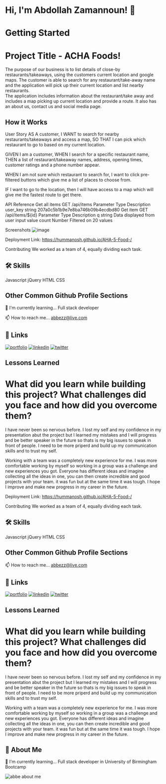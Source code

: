 # Hi, I'm Abdollah Zamannoun! 👋


# Getting Started

# Project Title - ACHA Foods!

The purpose of our business is to list details of close-by restaurants/takeaways,  using the customers current location and google maps.
The customer is able to search for any restaurant/take-away name and the application will pick up their current location and list nearby restaurants.  
The application includes information about the restaurant/take away and includes a map picking up current location and provide a route. 
It also has an about us, contact us and social media page. 


## How it Works
 User Story AS A customer, I WANT to search for nearby restaurants/takeaways and access a map, SO THAT I can pick which restaurant to go to based on my current location.

 GIVEN I am a customer, WHEN I search for a specific restaurant name, THEN a list of restaurant/takeaway names, address, opening times, customer ratings and a phone number   appear.
 
 WHEN I am not sure which restaurant to search for, I want to click pre-filtered buttons which give me a list of places to choose from.

 IF I want to go to the location, then I will have access to a map which will give me the fastest route to get there.




API Reference
Get all items
  GET /api/items
Parameter	Type	Description
user_key	string	207a0c5b1b9e7e8ba746b09b4ecdbd80
Get item
  GET /api/items/${id}
Parameter	Type	Description
q	string	Data displayed from user input value
count	Number	Filtered on 20 values

Screenshots
![image](https://user-images.githubusercontent.com/93604239/153688138-44798444-89e9-41e6-923b-4a7d8031a000.png)

Deployment
Link: https://hummanosh.github.io/AHA-5-Food-/


Contributing
We worked as a team of 4, equally dividing each task.

## 🛠 Skills
Javascript
jQuery
HTML
CSS



## Other Common Github Profile Sections

🧠 I'm currently learning... Full stack developer

📫 How to reach me... abbezz@live.com 

## 🔗 Links
[![portfolio](https://img.shields.io/badge/my_portfolio-000?style=for-the-badge&logo=ko-fi&logoColor=white)](https://abbezz.github.io/Portfolio-demo//)
[![linkedin](https://img.shields.io/badge/linkedin-0A66C2?style=for-the-badge&logo=linkedin&logoColor=white)](https://www.linkedin.com/in/abdollah-zamannoun-943784226//)
[![twitter](https://img.shields.io/badge/twitter-1DA1F2?style=for-the-badge&logo=twitter&logoColor=white)](https://twitter.com/AZamannoun/)

## Lessons Learned

# What did you learn while building this project? What challenges did you face and how did you overcome them?
I have never been so nervous before. I lost my self and my confidence in my presentation abut the project but I learned my mistakes and I will progress and be better speaker in the future so thats is my big issues to speak in front of people. I need to be more priperd and build up my communication skills and to trust my self.

Working with a team was a completely new experience for me. I was more comfortable working by myself so working in a group was a challenge and new experiences you got. Everyone has different ideas and imagine collecting all the ideas in one, you can then create incredible and good projects with your team. it was fun but at the same time it was tough. I hope I improve and make new progress in my career in the future.



Deployment
Link: https://hummanosh.github.io/AHA-5-Food-/


Contributing
We worked as a team of 4, equally dividing each task.

## 🛠 Skills
Javascript
jQuery
HTML
CSS



## Other Common Github Profile Sections

📫 How to reach me... abbezz@live.com 

## 🔗 Links
[![portfolio](https://img.shields.io/badge/my_portfolio-000?style=for-the-badge&logo=ko-fi&logoColor=white)](https://abbezz.github.io/Portfolio-demo//)
[![linkedin](https://img.shields.io/badge/linkedin-0A66C2?style=for-the-badge&logo=linkedin&logoColor=white)](https://www.linkedin.com/in/abdollah-zamannoun-943784226//)
[![twitter](https://img.shields.io/badge/twitter-1DA1F2?style=for-the-badge&logo=twitter&logoColor=white)](https://twitter.com/AZamannoun/)

## Lessons Learned

# What did you learn while building this project? What challenges did you face and how did you overcome them?
I have never been so nervous before. I lost my self and my confidence in my presentation abut the project but I learned my mistakes and I will progress and be better speaker in the future so thats is my big issues to speak in front of people. I need to be more priperd and build up my communication skills and to trust my self.

Working with a team was a completely new experience for me. I was more comfortable working by myself so working in a group was a challenge and new experiences you got. Everyone has different ideas and imagine collecting all the ideas in one, you can then create incredible and good projects with your team. it was fun but at the same time it was tough. I hope I improve and make new progress in my career in the future.



## 🚀 About Me

🧠 I'm currently learning... Full stack developer in University of Birmingham Bootcamp 



![abbe about me](https://user-images.githubusercontent.com/94430401/153731226-2647f6fd-fb8c-438c-8c23-338d24a14550.png)



 





